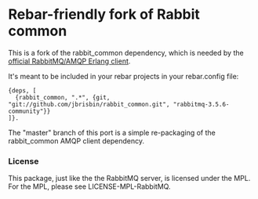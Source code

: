 # Rebar-friendly fork of Rabbit common

This is a fork of the rabbit_common dependency, which is needed by the
[official RabbitMQ/AMQP Erlang client](https://github.com/rabbitmq/rabbitmq-erlang-client).

It's meant to be included in your rebar projects in your rebar.config file:

    {deps, [
      {rabbit_common, ".*", {git, "git://github.com/jbrisbin/rabbit_common.git", "rabbitmq-3.5.6-community"}}
    ]}.

The "master" branch of this port is a simple re-packaging of the rabbit_common AMQP client dependency.

### License

This package, just like the the RabbitMQ server, is licensed under the MPL. For the MPL, please see LICENSE-MPL-RabbitMQ.
